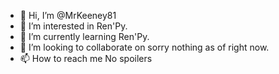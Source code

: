 - 👋 Hi, I’m @MrKeeney81
- 👀 I’m interested in Ren'Py.
- 🌱 I’m currently learning Ren'Py.
- 💞️ I’m looking to collaborate on sorry nothing as of right now.
- 📫 How to reach me No spoilers

<!---
MrKeeney81/MrKeeney81 is a ✨ special ✨ repository because its `README.md` (this file) appears on your GitHub profile.
You can click the Preview link to take a look at your changes.
--->
